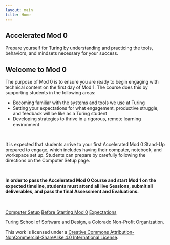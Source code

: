 ```yaml
---
layout: main
title: Home
---
```


<section class="splash">
  <div class="splash-text">
    <h1>Accelerated Mod 0</h1>
    <p>Prepare yourself for Turing by understanding and practicing the tools, behaviors, and mindsets necessary for your success.</p>
  </div>
</section>
<section class="tri-color-border">
  <div class="s-bg-yellow-500"></div>
  <div class="s-bg-red-500"></div>
  <div class="s-bg-cyan-400"></div>
</section>

<section class="main-content">
  <h2>Welcome to Mod 0</h2>
  <p>The purpose of Mod 0 is to ensure you are ready to begin engaging with technical content on the first day of Mod 1. The course does this by supporting students in the following areas:</p>
  <ul>
    <li>Becoming familiar with the systems and tools we use at Turing</li>
    <li>Setting your expectations for what engagement, productive struggle, and feedback will be like as a Turing student</li>
    <li>Developing strategies to thrive in a rigorous, remote learning environment</li>
  </ul>
  <br>
  <p>It is expected that students arrive to your first Accelerated Mod 0 Stand-Up prepared to engage, which includes having their computer, notebook, and workspace set up. Students can prepare by carefully following the directions on the Computer Setup page.</p>
  <br>
  <p><strong>In order to pass the Accelerated Mod 0 Course and start Mod 1 on the expected timeline, students must attend all live Sessions, submit all deliverables, and pass the final Assessment and Evaluations.</strong></p>
  <br>
  <br>
  <a class="s-button" href="/computer-setup">Computer Setup</a>
  <a class="s-button" href="/before-mod-0">Before Starting Mod 0</a>
  <a class="s-button" href="/expectations">Expectations</a>
</section>

<footer class="s-footer">
 <div class="s-footer-content">
   <p class="s-text-white">Turing School of Software and Design, a Colorado Non-Profit Organization.</p>
   <p>This work is licensed under a <a href="https://creativecommons.org/licenses/by-nc-sa/4.0/">Creative Commons Attribution-NonCommercial-ShareAlike 4.0 International License</a>.</p>
 </div>
</footer>